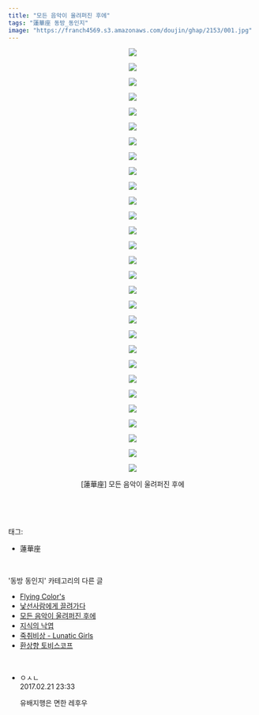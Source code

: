 ```yaml
---
title: "모든 음악이 울려퍼진 후에"
tags: "蓮華座 동방_동인지"
image: "https://franch4569.s3.amazonaws.com/doujin/ghap/2153/001.jpg"
---
```

<div class="article">
<p style="text-align: center; clear: none; float: none;"><img src="{{ site.imgserver2 }}/ghap/2153/001.jpg"/></p>
<p style="text-align: center; clear: none; float: none;"><img src="{{ site.imgserver2 }}/ghap/2153/002.jpg"/></p>
<p style="text-align: center; clear: none; float: none;"><img src="{{ site.imgserver2 }}/ghap/2153/003.jpg"/></p>
<p style="text-align: center; clear: none; float: none;"><img src="{{ site.imgserver2 }}/ghap/2153/004.jpg"/></p>
<p style="text-align: center; clear: none; float: none;"><img src="{{ site.imgserver2 }}/ghap/2153/005.jpg"/></p>
<p style="text-align: center; clear: none; float: none;"><img src="{{ site.imgserver2 }}/ghap/2153/006.jpg"/></p>
<p style="text-align: center; clear: none; float: none;"><img src="{{ site.imgserver2 }}/ghap/2153/007.jpg"/></p>
<p style="text-align: center; clear: none; float: none;"><img src="{{ site.imgserver2 }}/ghap/2153/008.jpg"/></p>
<p style="text-align: center; clear: none; float: none;"><img src="{{ site.imgserver2 }}/ghap/2153/009.jpg"/></p>
<p style="text-align: center; clear: none; float: none;"><img src="{{ site.imgserver2 }}/ghap/2153/010.jpg"/></p>
<p style="text-align: center; clear: none; float: none;"><img src="{{ site.imgserver2 }}/ghap/2153/011.jpg"/></p>
<p style="text-align: center; clear: none; float: none;"><img src="{{ site.imgserver2 }}/ghap/2153/012.jpg"/></p>
<p style="text-align: center; clear: none; float: none;"><img src="{{ site.imgserver2 }}/ghap/2153/013.jpg"/></p>
<p style="text-align: center; clear: none; float: none;"><img src="{{ site.imgserver2 }}/ghap/2153/014.jpg"/></p>
<p style="text-align: center; clear: none; float: none;"><img src="{{ site.imgserver2 }}/ghap/2153/015.jpg"/></p>
<p style="text-align: center; clear: none; float: none;"><img src="{{ site.imgserver2 }}/ghap/2153/016.jpg"/></p>
<p style="text-align: center; clear: none; float: none;"><img src="{{ site.imgserver2 }}/ghap/2153/017.jpg"/></p>
<p style="text-align: center; clear: none; float: none;"><img src="{{ site.imgserver2 }}/ghap/2153/018.jpg"/></p>
<p style="text-align: center; clear: none; float: none;"><img src="{{ site.imgserver2 }}/ghap/2153/019.jpg"/></p>
<p style="text-align: center; clear: none; float: none;"><img src="{{ site.imgserver2 }}/ghap/2153/020.jpg"/></p>
<p style="text-align: center; clear: none; float: none;"><img src="{{ site.imgserver2 }}/ghap/2153/021.jpg"/></p>
<p style="text-align: center; clear: none; float: none;"><img src="{{ site.imgserver2 }}/ghap/2153/022.jpg"/></p>
<p style="text-align: center; clear: none; float: none;"><img src="{{ site.imgserver2 }}/ghap/2153/023.jpg"/></p>
<p style="text-align: center; clear: none; float: none;"><img src="{{ site.imgserver2 }}/ghap/2153/024.jpg"/></p>
<p style="text-align: center; clear: none; float: none;"><img src="{{ site.imgserver2 }}/ghap/2153/025.jpg"/></p>
<p style="text-align: center; clear: none; float: none;"><img src="{{ site.imgserver2 }}/ghap/2153/026.jpg"/></p>
<p style="text-align: center; clear: none; float: none;"><img src="{{ site.imgserver2 }}/ghap/2153/027.jpg"/></p>
<p style="text-align: center; clear: none; float: none;"><img src="{{ site.imgserver2 }}/ghap/2153/028.jpg"/></p>
<p style="text-align: center; clear: none; float: none;"><img src="{{ site.imgserver2 }}/ghap/2153/029.jpg"/></p>
<p style="text-align: center; clear: none; float: none;">[蓮華座] 모든 음악이 울려퍼진 후에</p>
<p><br/></p>
</div><br/>
<div class="tagTrail">
<p>태그: </p>
<ul>
<li>蓮華座</li>
</ul>
</div><br/>
<div class="another">
<p>'동방 동인지' 카테고리의 다른 글</p>
<ul>
<li><a href="/ghap_2155">Flying Color's</a></li>
<li><a href="/ghap_2154">낯선사람에게 끌려가다</a></li>
<li><a href="/ghap_2153">모든 음악이 울려퍼진 후에</a></li>
<li><a href="/ghap_2152">지식의 낙엽</a></li>
<li><a href="/ghap_2150">죽취비상 - Lunatic Girls</a></li>
<li><a href="/ghap_2149">환상향 토비스코프</a></li>
</ul>
</div><br/>
<div class="cb_module cb_fluid">
<div class="cb_wrt cb_profile">
<div class="comment">
<ul>
<li class="cb_thumb_off" id="comment14921691">
<div class="cb_comment_area">
<div class="cb_info_area">
<div class="cb_section">
<span class="cb_nick_name">ㅇㅅㄴ</span>
</div>
<div class="cb_section">
<span class="cb_date">2017.02.21 23:33 </span>
</div>
</div>
<div class="cb_dsc_comment">
<p class="cb_dsc">
											유배지행은 면한 레후우
										</p>
</div>
</div></li>
</ul>
</div>
</div><!-- commentList close -->
</div><br/>
